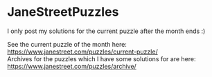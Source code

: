 # JaneStreetPuzzles
I only post my solutions for the current puzzle after the month ends :) 

See the current puzzle of the month here: https://www.janestreet.com/puzzles/current-puzzle/ </br>
Archives for the puzzles which I have some solutions for are here: https://www.janestreet.com/puzzles/archive/
